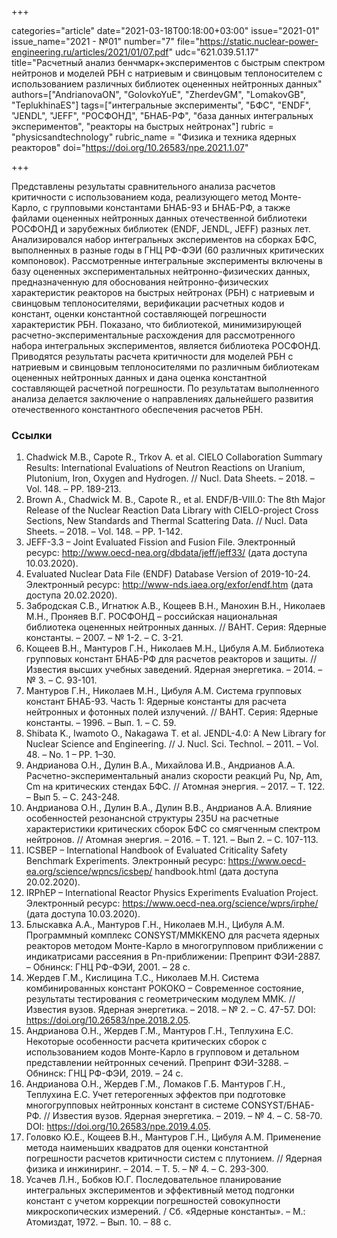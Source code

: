 +++

categories="article"
date="2021-03-18T00:18:00+03:00"
issue="2021-01"
issue_name="2021 - №01"
number="7"
file="https://static.nuclear-power-engineering.ru/articles/2021/01/07.pdf"
udc="621.039.51.17"
title="Расчетный анализ бенчмарк+экспериментов с быстрым спектром нейтронов и моделей РБН с натриевым и свинцовым теплоносителем с использованием различных библиотек оцененных нейтронных данных"
authors=["AndrianovaON", "GolovkoYuE", "ZherdevGM", "LomakovGB", "TeplukhinaES"]
tags=["интегральные эксперименты", "БФС", "ENDF", "JENDL", "JEFF", "РОСФОНД", "БНАБ-РФ", "база данных интегральных экспериментов", "реакторы на быстрых нейтронах"]
rubric = "physicsandtechnology"
rubric_name = "Физика и техника ядерных реакторов"
doi="https://doi.org/10.26583/npe.2021.1.07"

+++

Представлены результаты сравнительного анализа расчетов критичности с использованием кода, реализующего метод Монте-Карло, с групповыми константами БНАБ-93 и БНАБ-РФ, а также файлами оцененных нейтронных данных отечественной библиотеки РОСФОНД и зарубежных библиотек (ENDF, JENDL, JEFF) разных лет. Анализировался набор интегральных экспериментов на сборках БФС, выполненных в разные годы в ГНЦ РФ-ФЭИ (60 различных критических компоновок). Рассмотренные интегральные эксперименты включены в базу оцененных экспериментальных нейтронно-физических данных, предназначенную для обоснования нейтронно-физических характеристик реакторов на быстрых нейтронах (РБН) с натриевым и свинцовым теплоносителями, верификации расчетных кодов и констант, оценки константной составляющей погрешности характеристик РБН. Показано, что библиотекой, минимизирующей расчетно-экспериментальные расхождения для рассмотренного набора интегральных экспериментов, является библиотека РОСФОНД. Приводятся результаты расчета критичности для моделей РБН с натриевым и свинцовым теплоносителями по различным библиотекам оцененных нейтронных данных и дана оценка константной составляющей расчетной погрешности. По результатам выполненного анализа делается заключение о направлениях дальнейшего развития отечественного константного обеспечения расчетов РБН.

### Ссылки

1. Chadwick M.B., Capote R., Trkov A. et al. CIELO Collaboration Summary Results: International Evaluations of Neutron Reactions on Uranium, Plutonium, Iron, Oxygen and Hydrogen. // Nucl. Data Sheets. – 2018. – Vol. 148. – PP. 189-213.
2. Brown A., Chadwick M. B., Capote R., et al. ENDF/B-VIII.0: The 8th Major Release of the Nuclear Reaction Data Library with CIELO-project Cross Sections, New Standards and Thermal Scattering Data. // Nucl. Data Sheets. – 2018. – Vol. 148. – PP. 1-142.
3. JEFF-3.3 – Joint Evaluated Fission and Fusion File. Электронный ресурс: http://www.oecd-nea.org/dbdata/jeff/jeff33/ (дата доступа 10.03.2020).
4. Evaluated Nuclear Data File (ENDF) Database Version of 2019-10-24. Электронный ресурс: http://www-nds.iaea.org/exfor/endf.htm (дата доступа 20.02.2020).
5. Забродская С.В., Игнатюк А.В., Кощеев В.Н., Манохин В.Н., Николаев М.Н., Проняев В.Г. РОСФОНД – российская национальная библиотека оцененных нейтронных данных. // ВАНТ. Серия: Ядерные константы. – 2007. – № 1-2. – С. 3-21.
6. Кощеев В.Н., Мантуров Г.Н., Николаев М.Н., Цибуля А.М. Библиотека групповых констант БНАБ-РФ для расчетов реакторов и защиты. // Известия высших учебных заведений. Ядерная энергетика. – 2014. – № 3. – С. 93-101.
7. Мантуров Г.Н., Николаев М.Н., Цибуля А.М. Система групповых констант БНАБ-93. Часть 1: Ядерные константы для расчета нейтронных и фотонных полей излучений. // ВАНТ. Серия: Ядерные константы. – 1996. – Вып. 1. – С. 59.
8. Shibata K., Iwamoto O., Nakagawa T. et al. JENDL-4.0: A New Library for Nuclear Science and Engineering. // J. Nucl. Sci. Technol. – 2011. – Vol. 48. – No. 1 – PP. 1–30.
9. Андрианова О.Н., Дулин В.А., Михайлова И.В., Андрианов А.А. Расчетно-экспериментальный анализ скорости реакций Pu, Np, Am, Cm на критических стендах БФС. // Атомная энергия. – 2017. – Т. 122. – Вып 5. – С. 243-248.
10. Андрианова О.Н., Дулин В.А., Дулин В.В., Андрианов А.А. Влияние особенностей резонансной структуры 235U на расчетные характеристики критических сборок БФС со смягченным спектром нейтронов. // Атомная энергия. – 2016. – Т. 121. – Вып 2. – С. 107-113.
11. ICSBEP – International Handbook of Evaluated Criticality Safety Benchmark Experiments. Электронный ресурс: https://www.oecd-ea.org/science/wpncs/icsbep/ handbook.html (дата доступа 20.02.2020).
12. IRPhEP – International Reactor Physics Experiments Evaluation Project. Электронный ресурс: https://www.oecd-nea.org/science/wprs/irphe/ (дата доступа 10.03.2020).
13. Блыскавка А.А., Мантуров Г.Н., Николаев М.Н., Цибуля А.М. Программный комплекс CONSYST/ММККENO для расчета ядерных реакторов методом Монте-Карло в многогрупповом приближении с индикатрисами рассеяния в Pn-приближении: Препринт ФЭИ-2887. – Обнинск: ГНЦ РФ-ФЭИ, 2001. – 28 с.
14. Жердев Г.М., Кислицина Т.С., Николаев М.Н. Система комбинированных констант РОКОКО – Современное состояние, результаты тестирования с геометрическим модулем ММК. // Известия вузов. Ядерная энергетика. – 2018. – № 2. – С. 47-57. DOI: https://doi.org/10.26583/npe.2018.2.05.
15. Андрианова О.Н., Жердев Г.М., Мантуров Г.Н., Теплухина Е.С. Некоторые особенности расчета критических сборок с использованием кодов Монте-Карло в групповом и детальном представлении нейтронных сечений. Препринт ФЭИ-3288. – Обнинск: ГНЦ РФ-ФЭИ, 2019. – 24 с.
16. Андрианова О.Н., Жердев Г.М., Ломаков Г.Б. Мантуров Г.Н., Теплухина Е.С. Учет гетерогенных эффектов при подготовке многогрупповых нейтронных констант в системе CONSYST/БНАБ-РФ. // Известия вузов. Ядерная энергетика. – 2019. – № 4. – С. 58-70. DOI: https://doi.org/10.26583/npe.2019.4.05.
17. Головко Ю.Е., Кощеев В.Н., Мантуров Г.Н., Цибуля А.М. Применение метода наименьших квадратов для оценки константной погрешности расчетов критичности систем с плутонием. // Ядерная физика и инжиниринг. – 2014. – Т. 5. – № 4. – С. 293-300.
18. Усачев Л.Н., Бобков Ю.Г. Последовательное планирование интегральных экспериментов и эффективный метод подгонки констант с учетом коррекции погрешностей совокупности микроскопических измерений. / Сб. «Ядерные константы». – М.: Атомиздат, 1972. – Вып. 10. – 88 c.